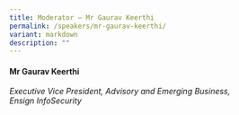 ```yaml
---
title: Moderator – Mr Gaurav Keerthi
permalink: /speakers/mr-gaurav-keerthi/
variant: markdown
description: ""
---
```

#### **Mr Gaurav Keerthi**

*Executive Vice President, Advisory and Emerging Business, <br> Ensign InfoSecurity*